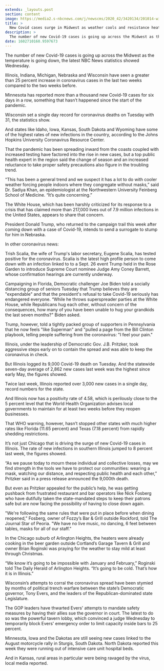```yaml
--- 
extends: _layouts.post 
section: content 
image: https://media2.s-nbcnews.com/j/newscms/2020_42/3420134/201014-wisconsin-covid-test-jm-1228_77af04fb038171c5e1eda43c2792055f.nbcnews-fp-1200-630.jpg 
title: > 
  New Covid cases surge in Midwest as weather cools and resistance heats up 
description: > 
  The number of new Covid-19 cases is going up across the Midwest as the temperature is going down, the latest NBC News statistics showed Wednesday.Minnesota has reported more than a thousand new Covid-19 cases for six days in a row, something that hasn’t happened since the start of the pandemic.And the statewide seven-day average of 2,862 new cases last week was the highest since early May, the figures showed.Twice last week, Illinois reported over 3,000 new cases in a single day, record numbers for the state.It’s not just Chicago that is driving the surge of new Covid-19 cases in Illinois. 
date: 1602710160.9597673 
--- 
```

The number of new Covid-19 cases is going up across the Midwest as the temperature is going down, the latest NBC News statistics showed Wednesday.

Illinois, Indiana, Michigan, Nebraska and Wisconsin have seen a greater than 25 percent increase in coronavirus cases in the last two weeks compared to the two weeks before.

Minnesota has reported more than a thousand new Covid-19 cases for six days in a row, something that hasn’t happened since the start of the pandemic.

Wisconsin set a single day record for coronavirus deaths on Tuesday with 31, the statistics show.

And states like Idaho, Iowa, Kansas, South Dakota and Wyoming have some of the highest rates of new infections in the country, according to the Johns Hopkins University Coronavirus Resource Center.

That the pandemic has been spreading inward from the coasts coupled with increased testing have factored into the rise in new cases, but a top public health expert in the region said the change of season and an increased reluctance to take proper safety precautions also figure in the troubling trend.

“This has been a general trend and we suspect it has a lot to do with cooler weather forcing people indoors where they congregate without masks,” said Dr. Sadiya Khan, an epidemiologist at the Northwestern University Feinberg School of Medicine. “It’s quite concerning.”

The White House, which has been harshly criticized for its response to a crisis that has claimed more than 217,000 lives out of 7.9 million infections in the United States, appears to share that concern.

President Donald Trump, who returned to the campaign trail this week after coming down with a case of Covid-19, intends to send a surrogate to stump for him in Nebraska.

In other coronavirus news:

Trish Scalia, the wife of Trump's labor secretary, Eugene Scalia, has tested positive for the coronavirus. Scalia is the latest high profile person to come down with an infection linked to to a Sept. 26 event Trump held in the Rose Garden to introduce Supreme Court nominee Judge Amy Coney Barrett, whose confirmation hearings are currently underway.

Campaigning in Florida, Democratic challenger Joe Biden told a socially distancing group of seniors Tuesday that Trump believes they are "expendable" and that the president's refusal to take Covid-19 seriously has endangered everyone. “While he throws superspreader parties at the White House, while Republicans hug each other, without concern of the consequences, how many of you have been unable to hug your grandkids the last seven months?" Biden asked.

Trump, however, told a tightly packed group of supporters in Pennsylvania that he now feels "like Superman" and "pulled a page from the Bill Clinton playbook, telling people suffering from the coronavirus: "I feel your pain."

Illinois, under the leadership of Democratic Gov. J.B. Pritzker, took aggressive steps early on to contain the spread and was able to keep the coronavirus in check.

But Illinois logged its 9,000 Covid-19 death on Tuesday. And the statewide seven-day average of 2,862 new cases last week was the highest since early May, the figures showed.

Twice last week, Illinois reported over 3,000 new cases in a single day, record numbers for the state.

And Illinois now has a positivity rate of 4.58, which is perilously close to the 5 percent level that the World Health Organization advises local governments to maintain for at least two weeks before they reopen businesses.

That WHO warning, however, hasn’t stopped other states with much higher rates like Florida (11.65 percent) and Texas (7.18 percent) from rapidly shedding restrictions.

It’s not just Chicago that is driving the surge of new Covid-19 cases in Illinois. The rate of new infections in southern Illinois jumped to 8 percent last week, the figures showed.

“As we pause today to mourn these individual and collective losses, may we find strength in the tools we have to protect our communities: wearing a mask, watching our distance, and respecting public health and each other,” Pritzker said in a press release announced the 9,000th death.

But even as Pritzker appealed for the public’s help, he was getting pushback from frustrated restaurant and bar operators like Nick Fosberg who have dutifully taken the state-mandated steps to keep their patrons safe but are now facing the possibility of having to close down again.

"We're following the same rules that were put in place before when dining reopened,” Fosberg, owner of Fozzy’s Bar & Grill outside Rockford, told The Journal Star of Peoria. "We have no live music, no dancing, 6 feet between tables, masks for all of our staff."

In the Chicago suburb of Arlington Heights, the heaters were already cooking in the beer garden outside Cortland’s Garage Tavern & Grill and owner Brian Roginski was praying for the weather to stay mild at least through Christmas.

“We know it’s going to be impossible with January and February,” Roginski told The Daily Herald of Arlington Heights. “It’s going to be cold. That’s how it is in Illinois.”

Wisconsin’s attempts to corral the coronavirus spread have been stymied by months of political trench warfare between the state’s Democratic governor, Tony Evers, and the leaders of the Republican-dominated state Legislature.

The GOP leaders have thwarted Evers' attempts to mandate safety measures by having their allies sue the governor in court. The latest to do so was the powerful tavern lobby, which convinced a judge Wednesday to temporarily block Evers' emergency order to limit capacity inside bars to 25 percent.

Minnesota, Iowa and the Dakotas are still seeing new cases linked to the August motorcycle rally in Sturgis, South Dakota. North Dakota reported this week they were running out of intensive care unit hospital beds.

And in Kansas, rural areas in particular were being ravaged by the virus, local media reported.